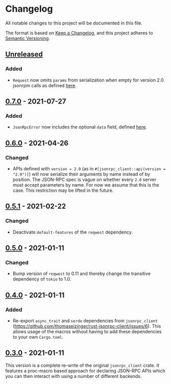 # Changelog

All notable changes to this project will be documented in this file.

The format is based on [Keep a Changelog](https://keepachangelog.com/en/1.0.0/),
and this project adheres to [Semantic Versioning](https://semver.org/spec/v2.0.0.html).

## [Unreleased]

### Added

- `Request` now omits `params` from serialization when empty for version 2.0 jsonrpm calls as defined [here](https://www.jsonrpc.org/specification#request_object).

## [0.7.0] - 2021-07-27

### Added

- `JsonRpcError` now includes the optional `data` field, defined [here](https://www.jsonrpc.org/specification#error_object).

## [0.6.0] - 2021-04-26

### Changed

- APIs defined with `version = 2.0` (as in `#[jsonrpc_client::api(version = "2.0")]`) will now serialize their arguments by name instead of by position.
  The JSON-RPC spec is vague on whether every `2.0` server must accept parameters by name.
  For now we assume that this is the case.
  This restriction may be lifted in the future.

## [0.5.1] - 2021-02-22

### Changed

- Deactivate `default-features` of the `reqwest` dependency.

## [0.5.0] - 2021-01-11

### Changed

- Bump version of `reqwest` to 0.11 and thereby change the transitive dependency of `tokio` to 1.0.

## [0.4.0] - 2021-01-11

### Added

- Re-export `async_trait` and `serde` dependencies from `jsonrpc_client` (<https://github.com/thomaseizinger/rust-jsonrpc-client/issues/6>).
  This allows usage of the macros without having to add these dependencies to your own `Cargo.toml`.

## [0.3.0] - 2021-01-11

This version is a complete re-write of the original `jsonrpc_client` crate.
It features a proc-macro based approach for declaring JSON-RPC APIs which you can then interact with using a number of different backends.

[unreleased]: https://github.com/thomaseizinger/rust-jsonrpc-client/compare/0.7.0...HEAD
[0.7.0]: https://github.com/thomaseizinger/rust-jsonrpc-client/compare/v0.6.0...0.7.0
[0.6.0]: https://github.com/thomaseizinger/rust-jsonrpc-client/compare/v0.5.1...v0.6.0
[0.5.1]: https://github.com/thomaseizinger/rust-jsonrpc-client/compare/v0.5.0...v0.5.1
[0.5.0]: https://github.com/thomaseizinger/rust-jsonrpc-client/compare/v0.4.0...v0.5.0
[0.4.0]: https://github.com/thomaseizinger/rust-jsonrpc-client/compare/v0.3.0...v0.4.0
[0.3.0]: https://github.com/thomaseizinger/rust-jsonrpc-client/compare/32da264b1fdccf4302dc889ca8b2a407fe5b294f...v0.3.0

